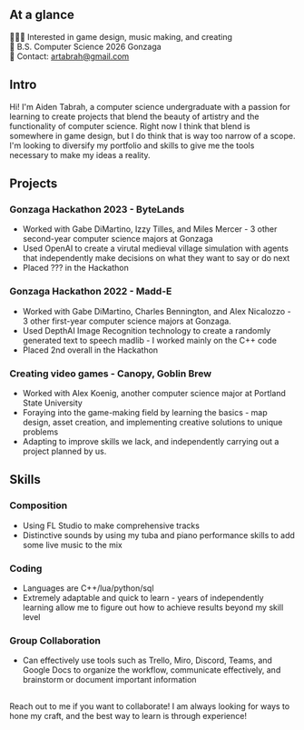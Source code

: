 ## At a glance
🧙🏼‍♂️ Interested in game design, music making, and creating<br>
🏫 B.S. Computer Science 2026 Gonzaga <br>
🌌 Contact: artabrah@gmail.com<br>

## Intro
Hi! I'm Aiden Tabrah, a computer science undergraduate with a passion for learning to create projects that blend the beauty of artistry and the functionality of computer science. Right now I think that blend is somewhere in game design, but I do think that is way too narrow of a scope. I'm looking to diversify my portfolio and skills to give me the tools necessary to make my ideas a reality.

## Projects

### Gonzaga Hackathon 2023 - ByteLands
* Worked with Gabe DiMartino, Izzy Tilles, and Miles Mercer - 3 other second-year computer science majors at Gonzaga
* Used OpenAI to create a virutal medieval village simulation with agents that independently make decisions on what they want to say or do next
* Placed ??? in the Hackathon

### Gonzaga Hackathon 2022 - Madd-E
* Worked with Gabe DiMartino, Charles Bennington, and Alex Nicalozzo - 3 other first-year computer science majors at Gonzaga.
* Used DepthAI Image Recognition technology to create a randomly generated text to speech madlib - I worked mainly on the C++ code
* Placed 2nd overall in the Hackathon

### Creating video games - Canopy, Goblin Brew
* Worked with Alex Koenig, another computer science major at Portland State University
* Foraying into the game-making field by learning the basics - map design, asset creation, and implementing creative solutions to unique problems
* Adapting to improve skills we lack, and independently carrying out a project planned by us.

## Skills
### Composition
* Using FL Studio to make comprehensive tracks
* Distinctive sounds by using my tuba and piano performance skills to add some live music to the mix

### Coding
* Languages are C++/lua/python/sql
* Extremely adaptable and quick to learn - years of independently learning allow me to figure out how to achieve results beyond my skill level

### Group Collaboration
* Can effectively use tools such as Trello, Miro, Discord, Teams, and Google Docs to organize the workflow, communicate effectively, and brainstorm or document important information

##
Reach out to me if you want to collaborate! I am always looking for ways to hone my craft, and the best way to learn is through experience!
